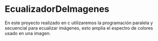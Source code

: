 # EcualizadorDeImagenes
En este proyecto realizado en c utilizaremos la programación paralela y secuencial para ecualizar imágenes, esto amplia el espectro de colores usado en una imagen.
